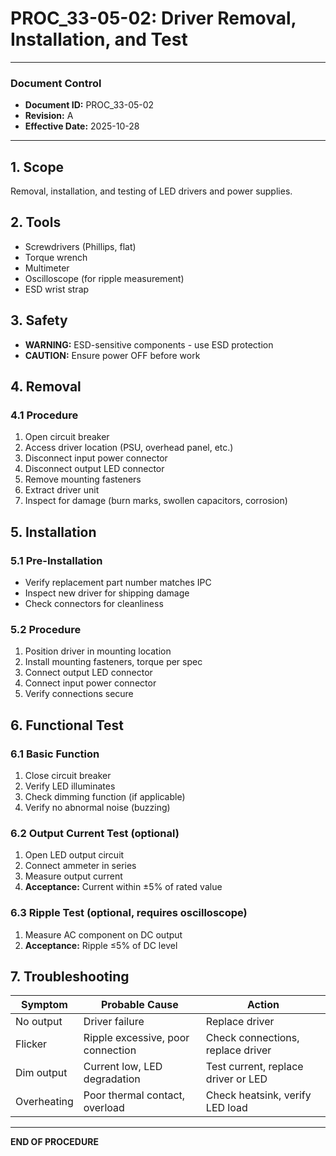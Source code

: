 # PROC_33-05-02: Driver Removal, Installation, and Test

---

### Document Control
- **Document ID:** PROC_33-05-02
- **Revision:** A
- **Effective Date:** 2025-10-28

---

## 1. Scope
Removal, installation, and testing of LED drivers and power supplies.

## 2. Tools
- Screwdrivers (Phillips, flat)
- Torque wrench
- Multimeter
- Oscilloscope (for ripple measurement)
- ESD wrist strap

## 3. Safety
- **WARNING:** ESD-sensitive components - use ESD protection
- **CAUTION:** Ensure power OFF before work

## 4. Removal

### 4.1 Procedure
1. Open circuit breaker
2. Access driver location (PSU, overhead panel, etc.)
3. Disconnect input power connector
4. Disconnect output LED connector
5. Remove mounting fasteners
6. Extract driver unit
7. Inspect for damage (burn marks, swollen capacitors, corrosion)

## 5. Installation

### 5.1 Pre-Installation
- Verify replacement part number matches IPC
- Inspect new driver for shipping damage
- Check connectors for cleanliness

### 5.2 Procedure
1. Position driver in mounting location
2. Install mounting fasteners, torque per spec
3. Connect output LED connector
4. Connect input power connector
5. Verify connections secure

## 6. Functional Test

### 6.1 Basic Function
1. Close circuit breaker
2. Verify LED illuminates
3. Check dimming function (if applicable)
4. Verify no abnormal noise (buzzing)

### 6.2 Output Current Test (optional)
1. Open LED output circuit
2. Connect ammeter in series
3. Measure output current
4. **Acceptance:** Current within ±5% of rated value

### 6.3 Ripple Test (optional, requires oscilloscope)
1. Measure AC component on DC output
2. **Acceptance:** Ripple ≤5% of DC level

## 7. Troubleshooting

| Symptom | Probable Cause | Action |
|---------|----------------|--------|
| No output | Driver failure | Replace driver |
| Flicker | Ripple excessive, poor connection | Check connections, replace driver |
| Dim output | Current low, LED degradation | Test current, replace driver or LED |
| Overheating | Poor thermal contact, overload | Check heatsink, verify LED load |

---

**END OF PROCEDURE**
